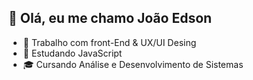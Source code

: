 ## 🤘 Olá, eu me chamo João Edson


- 🔭 Trabalho com front-End & UX/UI Desing 
- 🌱 Estudando JavaScript
- 🎓 Cursando Análise e Desenvolvimento de Sistemas
